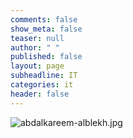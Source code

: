 ```yaml
---
comments: false
show_meta: false
teaser: null
author: " "
published: false
layout: page
subheadline: IT
categories: it
header: false
---
```




![abdalkareem-alblekh.jpg]({{site.baseurl}}/images/abdalkareem-alblekh.jpg)

